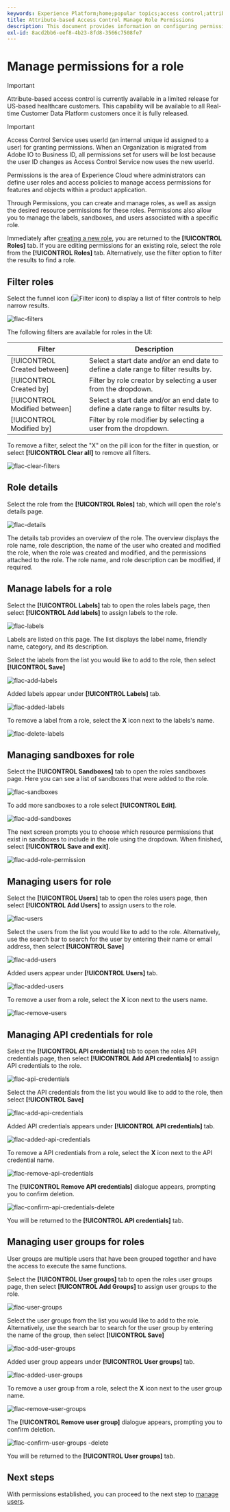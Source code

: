 ```yaml
---
keywords: Experience Platform;home;popular topics;access control;attribute-based access control;ABAC
title: Attribute-based Access Control Manage Role Permissions
description: This document provides information on configuring permissions for a role through the Permissions interface in Adobe Experience Cloud
exl-id: 8acd2bb6-eef8-4b23-8fd8-3566c7508fe7
---
```

# Manage permissions for a role

>[!IMPORTANT]
>
>Attribute-based access control is currently available in a limited release for US-based healthcare customers. This capability will be available to all Real-time Customer Data Platform customers once it is fully released.

>[!IMPORTANT]
>
>Access Control Service uses userId (an internal unique id assigned to a user) for granting permissions. When an Organization is migrated from Adobe IO to Business ID, all permissions set for users will be lost because the user ID changes as Access Control Service now uses the new userId.

Permissions is the area of Experience Cloud where administrators can define user roles and access policies to manage access permissions for features and objects within a product application.

Through Permissions, you can create and manage roles, as well as assign the desired resource permissions for these roles. Permissions also allow you to manage the labels, sandboxes, and users associated with a specific role.

Immediately after [creating a new role](#create-a-new-role), you are returned to the **[!UICONTROL Roles]** tab. If you are editing permissions for an existing role, select the role from the **[!UICONTROL Roles]** tab. Alternatively, use the filter option to filter the results to find a role.

## Filter roles

Select the funnel icon (![Filter icon](../../images/icon.png)) to display a list of filter controls to help narrow results.

![flac-filters](../../images/flac-ui/flac-filters.png)

The following filters are available for roles in the UI:

| Filter | Description |
| --- | --- |
| [!UICONTROL Created between] | Select a start date and/or an end date to define a date range to filter results by. |
| [!UICONTROL Created by] | Filter by role creator by selecting a user from the dropdown. |
| [!UICONTROL Modified between] | Select a start date and/or an end date to define a date range to filter results by.  |
| [!UICONTROL Modified by] | Filter by role modifier by selecting a user from the dropdown. |

To remove a filter, select the "X" on the pill icon for the filter in question, or select **[!UICONTROL Clear all]** to remove all filters.

![flac-clear-filters](../../images/flac-ui/flac-clear-filters.png)

## Role details

Select the role from the **[!UICONTROL Roles]** tab, which will open the role's details page.

![flac-details](../../images/flac-ui/flac-details.png)

The details tab provides an overview of the role. The overview displays the role name, role description, the name of the user who created and modified the role, when the role was created and modified, and the permissions attached to the role. The role name, and role description can be modified, if required.

## Manage labels for a role

Select the **[!UICONTROL Labels]** tab to open the roles labels page, then select **[!UICONTROL Add labels]** to assign labels to the role.

![flac-labels](../../images/flac-ui/flac-labels.png)

Labels are listed on this page. The list displays the label name, friendly name, category, and its description.

Select the labels from the list you would like to add to the role, then select **[!UICONTROL Save]**

![flac-add-labels](../../images/flac-ui/flac-add-labels.png)

Added labels appear under **[!UICONTROL Labels]** tab.

![flac-added-labels](../../images/flac-ui/flac-added-labels.png)

To remove a label from a role, select the **X** icon next to the labels's name.

![flac-delete-labels](../../images/flac-ui/flac-delete-labels.png)

## Managing sandboxes for role

Select the **[!UICONTROL Sandboxes]** tab to open the roles sandboxes page. Here you can see a list of sandboxes that were added to the role.

![flac-sandboxes](../../images/flac-ui/flac-sandboxes.png)

To add more sandboxes to a role select **[!UICONTROL Edit]**.

![flac-add-sandboxes](../../images/flac-ui/flac-add-sandboxes.png)

The next screen prompts you to choose which resource permissions that exist in sandboxes to include in the role using the dropdown. When finished, select **[!UICONTROL Save and exit]**.

![flac-add-role-permission](../../images/flac-ui/flac-add-role-permission.png)

## Managing users for role

Select the **[!UICONTROL Users]** tab to open the roles users page, then select **[!UICONTROL Add Users]** to assign users to the role.

![flac-users](../../images/flac-ui/flac-users.png)

Select the users from the list you would like to add to the role. Alternatively, use the search bar to search for the user by entering their name or email address, then select **[!UICONTROL Save]**

![flac-add-users](../../images/flac-ui/flac-add-users.png)

Added users appear under **[!UICONTROL Users]** tab.

![flac-added-users](../../images/flac-ui/flac-added-users.png)

To remove a user from a role, select the **X** icon next to the users name.

![flac-remove-users](../../images/flac-ui/flac-remove-users.png)

## Managing API credentials for role

Select the **[!UICONTROL API credentials]** tab to open the roles API credentials page, then select **[!UICONTROL Add API credentials]** to assign API credentials to the role.

![flac-api-credentials](../../images/flac-ui/flac-api-credentials.png)

Select the API credentials from the list you would like to add to the role, then select **[!UICONTROL Save]**

![flac-add-api-credentials](../../images/flac-ui/flac-add-api-credentials.png)

Added API credentials appears under **[!UICONTROL API credentials]** tab.

![flac-added-api-credentials](../../images/flac-ui/flac-added-api-credentials.png)

To remove a API credentials from a role, select the **X** icon next to the API credential name. 

![flac-remove-api-credentials](../../images/flac-ui/flac-remove-api-credentials.png)

The **[!UICONTROL Remove API credentials]** dialogue appears, prompting you to confirm deletion. 

![flac-confirm-api-credentials-delete](../../images/flac-ui/flac-confirm-api-credentials-delete.png)

You will be returned to the **[!UICONTROL API credentials]** tab.

## Managing user groups for roles

User groups are multiple users that have been grouped together and have the access to execute the same functions.

Select the **[!UICONTROL User groups]** tab to open the roles user groups page, then select **[!UICONTROL Add Groups]** to assign user groups to the role.

![flac-user-groups](../../images/flac-ui/flac-user-groups.png)

Select the user groups from the list you would like to add to the role. Alternatively, use the search bar to search for the user group by entering the name of the group, then select **[!UICONTROL Save]**

![flac-add-user-groups](../../images/flac-ui/flac-add-user-groups.png)

Added user group appears under **[!UICONTROL User groups]** tab.

![flac-added-user-groups](../../images/flac-ui/flac-added-user-groups.png)

To remove a user group from a role, select the **X** icon next to the user group name. 

![flac-remove-user-groups](../../images/flac-ui/flac-remove-user-groups.png)

The **[!UICONTROL Remove user group]** dialogue appears, prompting you to confirm deletion. 

![flac-confirm-user-groups -delete](../../images/flac-ui/flac-confirm-user-groups-delete.png)

You will be returned to the **[!UICONTROL User groups]** tab.

## Next steps

With permissions established, you can proceed to the next step to [manage users](users.md).
